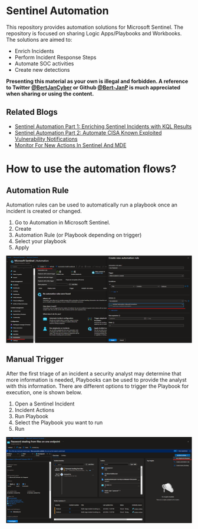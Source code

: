 # Sentinel Automation
This repository provides automation solutions for Microsoft Sentinel. The repository is focused on sharing Logic Apps/Playbooks and Workbooks. The solutions are aimed to:
- Enrich Incidents
- Perform Incident Response Steps
- Automate SOC activities
- Create new detections

**Presenting this material as your own is illegal and forbidden. A reference to Twitter [@BertJanCyber](https://twitter.com/BertJanCyber) or Github [@Bert-JanP](https://github.com/Bert-JanP) is much appreciated when sharing or using the content.**

## Related Blogs
- [Sentinel Automation Part 1: Enriching Sentinel Incidents with KQL Results](https://kqlquery.com/posts/sentinel-automation-part1/)
- [Sentinel Automation Part 2: Automate CISA Known Exploited Vulnerability Notifications](https://kqlquery.com/posts/automatic-cisa-vulnerability-notifications/)
- [Monitor For New Actions In Sentinel And MDE](https://kqlquery.com/posts/monitor-new-actions/)

# How to use the automation flows?

## Automation Rule
Automation rules can be used to automatically run a playbook once an incident is created or changed.
1. Go to Automation in Microsoft Sentinel.
2. Create
3. Automation Rule (or Playbook depending on trigger)
4. Select your playbook
5. Apply

![Alt text](./Images/AutomationRuleCreation.png "Automation Rule Creation")

## Manual Trigger
After the first triage of an incident a security analyst may determine that more information is needed, Playbooks can be used to provide the analyst with this information. There are different options to trigger the Playbook for execution, one is shown below.
1. Open a Sentinel Incident
2. Incident Actions
3. Run Playbook
4. Select the Playbook you want to run
5. Run

![Alt text](./Images/IncidentTrigger.png "Incident Playbook Trigger")